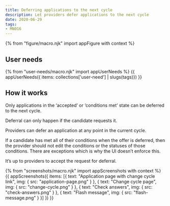 ```yaml
---
title: Deferring applications to the next cycle
description: Let providers defer applications to the next cycle
date: 2020-06-29
tags:
- MN016
---
```


{% from "figure/macro.njk" import appFigure with context %}

## User needs

{% from "user-needs/macro.njk" import appUserNeeds %}
{{ appUserNeeds({ items: collections['user-need'] | slugs(tags)}) }}

## How it works

Only applications in the ‘accepted’ or ‘conditions met’ state can be deferred to the next cycle.

Deferral can only happen if the candidate requests it.

Providers can defer an application at any point in the current cycle.

If a candidate has met all of their conditions when the offer is deferred, then the provider should not edit the conditions or the statuses of those conditions. There are exceptions which is why the UI doesn’t enforce this.

It’s up to providers to accept the request for deferral.

{% from "screenshots/macro.njk" import appScreenshots with context %}
{{ appScreenshots({
  items: [{
    text: "Application page with change cycle link",
    img: {
      src: "application-page.png"
    }
  }, {
    text: "Change cycle page",
    img: {
      src: "change-cycle.png"
    }
  }, {
    text: "Check answers",
    img: {
      src: "check-answers.png"
    }
  }, {
    text: "Flash message",
    img: {
      src: "flash-message.png"
    }
  }]
}) }}
